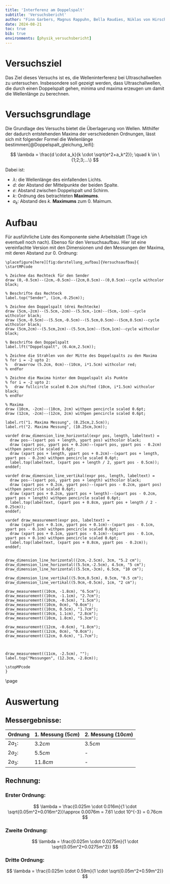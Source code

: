 ```yaml
---
title: 'Interferenz am Doppelspalt'
subtitle: 'Versuchsbericht'
author: "Finn Garbers, Magnus Rappuhn, Bella Raudies, Niklas von Hirschfeld"
date: 2024-08-21
toc: true
bib: true
environments: [physik_versuchsbericht]
---
```


# Versuchsziel

Das Ziel dieses Versuchs ist es, die Welleninterferenz bei
Ultraschallwellen zu untersuchen. Insbesondere soll gezeigt werden, dass
Ultraschallwellen, die durch einen Doppelspalt gehen, minima und maxima
erzeugen um damit die Wellenlänge zu berechnen.

# Versuchsgrundlage

Die Grundlage des Versuchs bietet die Überlagerung von Wellen. Mithilfer der dadurch entstehenden Maxima der verschiedenen Ordnungen, lässt sich mit folgender Formel die Wellenlänge bestimmen[@Doppelspalt_gleichung_leifi]:

$$
\lambda = \frac{d \cdot a_k}{k \cdot \sqrt{e^2+a_k^2}}; \quad k \in \{1;2;3;...\}
$$

Dabei ist:

- $\lambda$: die Wellenlänge des einfallenden Lichts.
- $d$: der Abstand der Mittelpunkte der beiden Spalte.
- $e$: Abstand zwischen Doppelspalt und Schirm.
- $k$: Ordnung des betrachteten **Maximums**.
- $a_k$: Abstand des $k.$ **Maximums** zum $0.$ Maimum.

# Aufbau

Für ausführliche Liste des Komponente siehe Arbeitsblatt (Trage ich
eventuell noch nach). Ebenso für den Versuchsaufbau. Hier ist eine
vereinfachte Version mit den Dimensionen und den Messungen der Maxima, mit deren Abstand zur $0.$ Ordnung:

```{=context}
\placefigure[here][fig:darstellung_aufbau]{Versuchsaufbau}{
\startMPcode

% Zeichne das Rechteck für den Sender
draw (0,-0.5cm)--(2cm,-0.5cm)--(2cm,0.5cm)--(0,0.5cm)--cycle withcolor black;

% Beschrifte das Rechteck
label.top("Sender", (1cm,-0.25cm));

% Zeichne den Doppelspalt (drei Rechtecke)
draw (5cm,-2cm)--(5.5cm,-2cm)--(5.5cm,-1cm)--(5cm,-1cm)--cycle withcolor black;
draw (5cm,-0.5cm)--(5.5cm,-0.5cm)--(5.5cm,0.5cm)--(5cm,0.5cm)--cycle withcolor black;
draw (5cm,2cm)--(5.5cm,2cm)--(5.5cm,1cm)--(5cm,1cm)--cycle withcolor black;

% Beschrifte den Doppelspalt
label.lft("Doppelspalt", (6.4cm,2.5cm));

% Zeichne die Strahlen von der Mitte des Doppelspalts zu den Maxima
% for i = -2 upto 2:
%   drawarrow (5.2cm, 0cm)--(10cm, i*1.5cm) withcolor red;
% endfor

% Zeichne die Maxima hinter dem Doppelspalt als Punkte
% for i = -2 upto 2:
%   draw fullcircle scaled 0.2cm shifted (10cm, i*1.5cm) withcolor black;
% endfor

% Maxima
draw (10cm, -2cm)--(10cm, 2cm) withpen pencircle scaled 0.6pt;
draw (12cm, -2cm)--(12cm, 2cm) withpen pencircle scaled 0.6pt;

label.rt("1. Maxima Messung", (8.25cm,2.5cm));
label.rt("2. Maxima Messung", (10.25cm,3cm));

vardef draw_dimension_line_horizontal(expr pos, length, labeltext) =
  draw pos--(xpart pos + length, ypart pos) withcolor black;
  draw (xpart pos, ypart pos + 0.2cm)--(xpart pos, ypart pos - 0.2cm) withpen pencircle scaled 0.6pt;
  draw (xpart pos + length, ypart pos + 0.2cm)--(xpart pos + length, ypart pos - 0.2cm) withpen pencircle scaled 0.6pt;
  label.top(labeltext, (xpart pos + length / 2, ypart pos - 0.5cm));
enddef;

vardef draw_dimension_line_vertikal(expr pos, length, labeltext) =
  draw pos--(xpart pos, ypart pos + length) withcolor black;
  draw (xpart pos + 0.2cm, ypart pos)--(xpart pos - 0.2cm, ypart pos) withpen pencircle scaled 0.6pt;
  draw (xpart pos + 0.2cm, ypart pos + length)--(xpart pos - 0.2cm, ypart pos + length) withpen pencircle scaled 0.6pt;
  label.top(labeltext, (xpart pos + 0.8cm, ypart pos + length / 2 - 0.25cm));
enddef;

vardef draw_measurement(expr pos, labeltext) =
  draw (xpart pos + 0.1cm, ypart pos + 0.1cm)--(xpart pos - 0.1cm, ypart pos - 0.1cm) withpen pencircle scaled 0.6pt;
  draw (xpart pos + 0.1cm, ypart pos - 0.1cm)--(xpart pos - 0.1cm, ypart pos + 0.1cm) withpen pencircle scaled 0.6pt;
  label.top(labeltext, (xpart pos + 0.8cm, ypart pos - 0.2cm));
enddef;


draw_dimension_line_horizontal((2cm,-2.5cm), 3cm, "5.2 cm");
draw_dimension_line_horizontal((5.5cm,-2.5cm), 4.5cm, "5 cm");
draw_dimension_line_horizontal((5.5cm,-3cm), 6.5cm, "10 cm");

draw_dimension_line_vertikal((5.9cm,0.5cm), 0.5cm, "0.5 cm");
draw_dimension_line_vertikal((5.9cm,-0.5cm), 1cm, "2 cm");

draw_measurement((10cm, -1.8cm), "6.5cm");
draw_measurement((10cm, -1.1cm), "2.7cm");
draw_measurement((10cm, -0.5cm), "1.5cm");
draw_measurement((10cm, 0cm), "0.0cm");
draw_measurement((10cm, 0.5cm), "1.7cm");
draw_measurement((10cm, 1.1cm), "2.8cm");
draw_measurement((10cm, 1.8cm), "5.3cm");

draw_measurement((12cm, -0.6cm), "1.8cm");
draw_measurement((12cm, 0cm), "0.0cm");
draw_measurement((12cm, 0.6cm), "1.7cm");



draw_measurement((11cm, -2.5cm), "");
label.top("Messungen", (12.3cm, -2.8cm));

\stopMPcode
}
```

\page

# Auswertung

## Messergebnisse:

| Ordnung | 1. Messung ($5cm$) | 2. Messung ($10cm$) |
| ---     | ---                | ---                 |
| $2a_1$: | $3.2cm$            | $3.5cm$             |
| $2a_2$: | $5.5cm$            | -                   |
| $2a_3$: | $11.8cm$           | -                   |

## Rechnung:

### Erster Ordnung:

$$
\lambda = \frac{0.025m \cdot 0.016m}{1 \cdot \sqrt{0.05m^2+0.016m^2}}\approx 0.0076m = 7.61 \cdot 10^{-3} = 0.76cm 
$$

### Zweite Ordnung:

$$
\lambda = \frac{0.025m \cdot 0.0275m}{1 \cdot \sqrt{0.05m^2+0.0275m^2}}
$$


### Dritte Ordnung:

$$
\lambda = \frac{0.025m \cdot 0.59m}{1 \cdot \sqrt{0.05m^2+0.59m^2}}
$$
